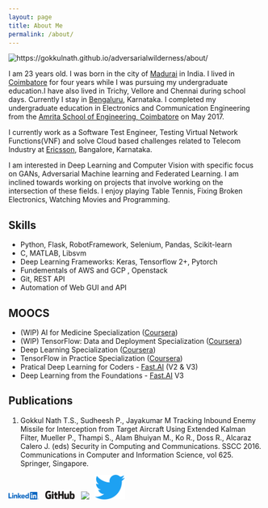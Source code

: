 ```yaml
---
layout: page
title: About Me
permalink: /about/
---
```


![]({{site.baseurl}}/images/logo.png "https://gokkulnath.github.io/adversarialwilderness/about/")

I am 23 years old. I was born in the city of [Madurai](https://en.wikipedia.org/wiki/Madurai) in India. I lived in [Coimbatore](https://en.wikipedia.org/wiki/Coimbatore) for four years while I was pursuing my undergraduate education.I have also lived in  Trichy, Vellore and Chennai during school days. Currently I stay in [Bengaluru](https://en.wikipedia.org/wiki/Bangalore), Karnataka. I completed my undergraduate education in Electronics and Communication Engineering from the [Amrita School of Engineering, Coimbatore](https://www.amrita.edu/campus/coimbatore) on May 2017.

I currently work as a Software Test Engineer, Testing Virtual Network Functions(VNF) and solve Cloud based challenges related to Telecom Industry at [Ericsson](https://ericsson.com/), Bangalore, Karnataka.

I am interested in Deep Learning and Computer Vision with specific focus on GANs, Adversarial Machine learning and Federated Learning. I am inclined towards working on projects that involve working on the intersection of these fields. I enjoy playing Table Tennis, Fixing Broken Electronics, Watching Movies and Programming.

## Skills
- Python, Flask, RobotFramework, Selenium, Pandas, Scikit-learn
- C, MATLAB, Libsvm
- Deep Learning Frameworks: Keras, Tensorflow 2+, Pytorch
- Fundementals of AWS and GCP , Openstack 
- Git, REST API
- Automation of Web GUI and API
  
## MOOCS

- (WIP) AI for Medicine Specialization ([Coursera](https://www.coursera.org/specializations/ai-for-medicine))
- (WIP) TensorFlow: Data and Deployment Specialization ([Coursera](https://www.coursera.org/specializations/tensorflow-data-and-deployment))
- Deep Learning Specialization ([Coursera](https://www.coursera.org/courses?languages=en&query=deeplearning.ai))
- TensorFlow in Practice Specialization ([Coursera](https://www.coursera.org/specializations/tensorflow-in-practice))
- Pratical Deep Learning for Coders - [Fast.AI](https://www.fast.ai/) (V2 & V3)
- Deep Learning from the Foundations - [Fast.AI](https://www.fast.ai/) V3

## Publications 
1. Gokkul Nath T.S., Sudheesh P., Jayakumar M Tracking Inbound Enemy Missile for Interception from Target Aircraft Using Extended Kalman Filter, Mueller P., Thampi S., Alam Bhuiyan M., Ko R., Doss R., Alcaraz Calero J. (eds) Security in Computing and Communications. SSCC 2016. Communications in Computer and Information Science, vol 625. Springer, Singapore.


[<img src="https://raw.githubusercontent.com/Gokkulnath/adversarialwilderness/master/images/logos/LinkedIn_Logo_2013.png" width="60">](https://www.linkedin.com/in/gokkulnathts/)
&nbsp;
[<img src="https://raw.githubusercontent.com/Gokkulnath/adversarialwilderness/master/images/logos/GitHub_logo_2013_padded.png" width="60">](https://github.com/Gokkulnath)
&nbsp;
[<img src="https://upload.wikimedia.org/wikipedia/commons/7/7c/Kaggle_logo.png" width="60">](https://kaggle.com/gokkulnath)
&nbsp;
[<img src="https://raw.githubusercontent.com/Gokkulnath/adversarialwilderness/master/images/logos/Twitter_bird_logo_2012.png" width="60">](https://twitter.com/gokkulnath)
